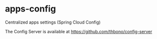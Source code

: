 # apps-config

Centralized apps settings (Spring Cloud Config)

The Config Server is available at https://github.com/thbono/config-server
